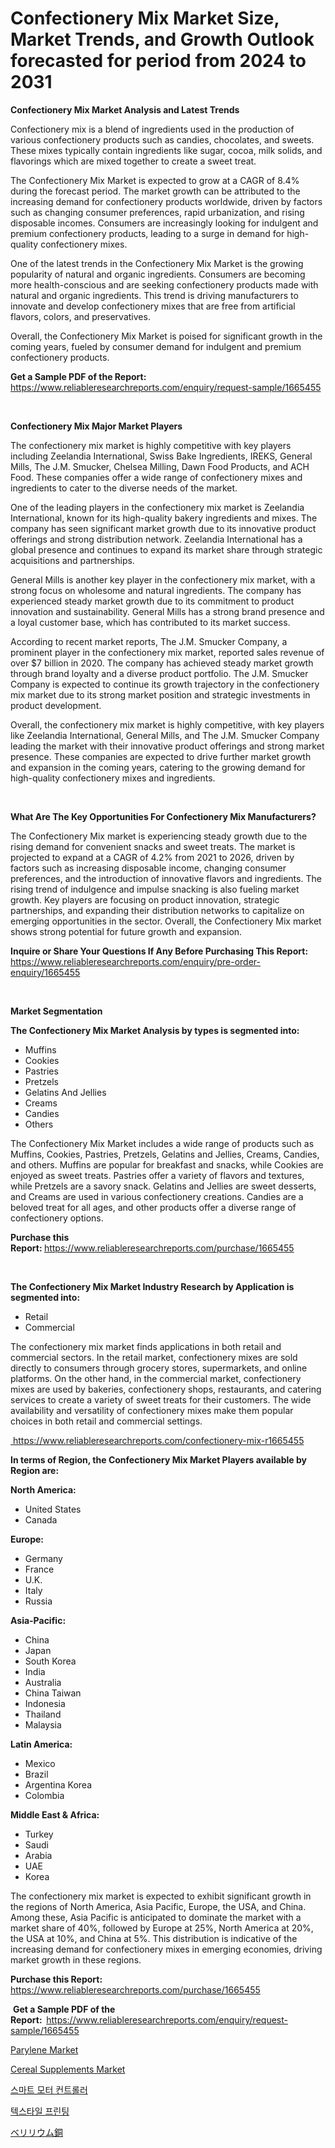 <p><h1>Confectionery Mix Market Size, Market Trends, and Growth Outlook forecasted for period from 2024 to 2031</h1></p><p><strong>Confectionery Mix Market Analysis and Latest Trends</strong></p>
<p><p>Confectionery mix is a blend of ingredients used in the production of various confectionery products such as candies, chocolates, and sweets. These mixes typically contain ingredients like sugar, cocoa, milk solids, and flavorings which are mixed together to create a sweet treat.</p><p>The Confectionery Mix Market is expected to grow at a CAGR of 8.4% during the forecast period. The market growth can be attributed to the increasing demand for confectionery products worldwide, driven by factors such as changing consumer preferences, rapid urbanization, and rising disposable incomes. Consumers are increasingly looking for indulgent and premium confectionery products, leading to a surge in demand for high-quality confectionery mixes.</p><p>One of the latest trends in the Confectionery Mix Market is the growing popularity of natural and organic ingredients. Consumers are becoming more health-conscious and are seeking confectionery products made with natural and organic ingredients. This trend is driving manufacturers to innovate and develop confectionery mixes that are free from artificial flavors, colors, and preservatives.</p><p>Overall, the Confectionery Mix Market is poised for significant growth in the coming years, fueled by consumer demand for indulgent and premium confectionery products.</p></p>
<p><strong>Get a Sample PDF of the Report:&nbsp;</strong> <a href="https://www.reliableresearchreports.com/enquiry/request-sample/1665455">https://www.reliableresearchreports.com/enquiry/request-sample/1665455</a></p>
<p>&nbsp;</p>
<p><strong>Confectionery Mix Major Market Players</strong></p>
<p><p>The confectionery mix market is highly competitive with key players including Zeelandia International, Swiss Bake Ingredients, IREKS, General Mills, The J.M. Smucker, Chelsea Milling, Dawn Food Products, and ACH Food. These companies offer a wide range of confectionery mixes and ingredients to cater to the diverse needs of the market.</p><p>One of the leading players in the confectionery mix market is Zeelandia International, known for its high-quality bakery ingredients and mixes. The company has seen significant market growth due to its innovative product offerings and strong distribution network. Zeelandia International has a global presence and continues to expand its market share through strategic acquisitions and partnerships.</p><p>General Mills is another key player in the confectionery mix market, with a strong focus on wholesome and natural ingredients. The company has experienced steady market growth due to its commitment to product innovation and sustainability. General Mills has a strong brand presence and a loyal customer base, which has contributed to its market success.</p><p>According to recent market reports, The J.M. Smucker Company, a prominent player in the confectionery mix market, reported sales revenue of over $7 billion in 2020. The company has achieved steady market growth through brand loyalty and a diverse product portfolio. The J.M. Smucker Company is expected to continue its growth trajectory in the confectionery mix market due to its strong market position and strategic investments in product development.</p><p>Overall, the confectionery mix market is highly competitive, with key players like Zeelandia International, General Mills, and The J.M. Smucker Company leading the market with their innovative product offerings and strong market presence. These companies are expected to drive further market growth and expansion in the coming years, catering to the growing demand for high-quality confectionery mixes and ingredients.</p></p>
<p>&nbsp;</p>
<p><strong>What Are The Key Opportunities For Confectionery Mix Manufacturers?</strong></p>
<p><p>The Confectionery Mix market is experiencing steady growth due to the rising demand for convenient snacks and sweet treats. The market is projected to expand at a CAGR of 4.2% from 2021 to 2026, driven by factors such as increasing disposable income, changing consumer preferences, and the introduction of innovative flavors and ingredients. The rising trend of indulgence and impulse snacking is also fueling market growth. Key players are focusing on product innovation, strategic partnerships, and expanding their distribution networks to capitalize on emerging opportunities in the sector. Overall, the Confectionery Mix market shows strong potential for future growth and expansion.</p></p>
<p><strong>Inquire or Share Your Questions If Any Before Purchasing This Report:</strong> <a href="https://www.reliableresearchreports.com/enquiry/pre-order-enquiry/1665455">https://www.reliableresearchreports.com/enquiry/pre-order-enquiry/1665455</a></p>
<p>&nbsp;</p>
<p><strong>Market Segmentation</strong></p>
<p><strong>The Confectionery Mix Market Analysis by types is segmented into:</strong></p>
<p><ul><li>Muffins</li><li>Cookies</li><li>Pastries</li><li>Pretzels</li><li>Gelatins And Jellies</li><li>Creams</li><li>Candies</li><li>Others</li></ul></p>
<p><p>The Confectionery Mix Market includes a wide range of products such as Muffins, Cookies, Pastries, Pretzels, Gelatins and Jellies, Creams, Candies, and others. Muffins are popular for breakfast and snacks, while Cookies are enjoyed as sweet treats. Pastries offer a variety of flavors and textures, while Pretzels are a savory snack. Gelatins and Jellies are sweet desserts, and Creams are used in various confectionery creations. Candies are a beloved treat for all ages, and other products offer a diverse range of confectionery options.</p></p>
<p><strong>Purchase this Report:&nbsp;</strong><a href="https://www.reliableresearchreports.com/purchase/1665455">https://www.reliableresearchreports.com/purchase/1665455</a></p>
<p>&nbsp;</p>
<p><strong>The Confectionery Mix Market Industry Research by Application is segmented into:</strong></p>
<p><ul><li>Retail</li><li>Commercial</li></ul></p>
<p><p>The confectionery mix market finds applications in both retail and commercial sectors. In the retail market, confectionery mixes are sold directly to consumers through grocery stores, supermarkets, and online platforms. On the other hand, in the commercial market, confectionery mixes are used by bakeries, confectionery shops, restaurants, and catering services to create a variety of sweet treats for their customers. The wide availability and versatility of confectionery mixes make them popular choices in both retail and commercial settings.</p></p>
<p><a href="https://www.reliableresearchreports.com/confectionery-mix-r1665455">&nbsp;https://www.reliableresearchreports.com/confectionery-mix-r1665455</a></p>
<p><strong>In terms of Region, the Confectionery Mix Market Players available by Region are:</strong></p>
<p>
    <p> <strong> North America: </strong>
        <ul>
            <li>United States</li>
            <li>Canada</li>
        </ul>
        </p> 
    <p> <strong> Europe: </strong>
        <ul>
            <li>Germany</li>
            <li>France</li>
            <li>U.K.</li>
            <li>Italy</li>
            <li>Russia</li>
        </ul>
        </p> 
    <p> <strong> Asia-Pacific: </strong>
        <ul>
            <li>China</li>
            <li>Japan</li>
            <li>South Korea</li>
            <li>India</li>
            <li>Australia</li>
            <li>China Taiwan</li>
            <li>Indonesia</li>
            <li>Thailand</li>
            <li>Malaysia</li>
        </ul>
        </p> 
    <p> <strong> Latin America: </strong>
        <ul>
            <li>Mexico</li>
            <li>Brazil</li>
            <li>Argentina Korea</li>
            <li>Colombia</li>
        </ul>
        </p> 
    <p> <strong> Middle East & Africa: </strong>
        <ul>
            <li>Turkey</li>
            <li>Saudi</li>
            <li>Arabia</li>
            <li>UAE</li>
            <li>Korea</li>
        </ul>
    </p>
    </p>
<p><p>The confectionery mix market is expected to exhibit significant growth in the regions of North America, Asia Pacific, Europe, the USA, and China. Among these, Asia Pacific is anticipated to dominate the market with a market share of 40%, followed by Europe at 25%, North America at 20%, the USA at 10%, and China at 5%. This distribution is indicative of the increasing demand for confectionery mixes in emerging economies, driving market growth in these regions.</p></p>
<p><strong>Purchase this Report: </strong><a href="https://www.reliableresearchreports.com/purchase/1665455">https://www.reliableresearchreports.com/purchase/1665455</a></p>
<p>&nbsp;<strong>Get a Sample PDF of the Report:&nbsp;&nbsp;</strong><a href="https://www.reliableresearchreports.com/enquiry/request-sample/1665455">https://www.reliableresearchreports.com/enquiry/request-sample/1665455</a></p>
<p><strong></strong></p>
<p><p><a href="https://issuu.com/reportprime-2/docs/parylene-market-size-2030.pptx">Parylene Market</a></p><p><a href="https://github.com/myacatherineblakecaczo9vcsw/Market-Research-Report-List-2/blob/main/cereal-supplements-market.md">Cereal Supplements Market</a></p><p><a href="https://github.com/ZacharyScthmitt4465/Market-Research-Report-List-1/blob/main/637428718026.md">스마트 모터 컨트롤러</a></p><p><a href="https://github.com/lkwggful07722/Market-Research-Report-List-1/blob/main/958541118025.md">텍스타일 프린팅</a></p><p><a href="https://github.com/ycmtqqhvk3273/Market-Research-Report-List-1/blob/main/908253019541.md">ベリリウム銅</a></p></p>